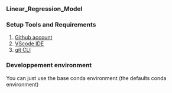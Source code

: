 ### Linear_Regression_Model

### Setup Tools and Requirements
1. [Github account](https://github.com/)
2. [VScode IDE](https://code.visualstudio.com/)
3. [git CLI](https://git-scm.com/) 

### Developpement environment
You can just use the base conda environment (the defaults conda environment)